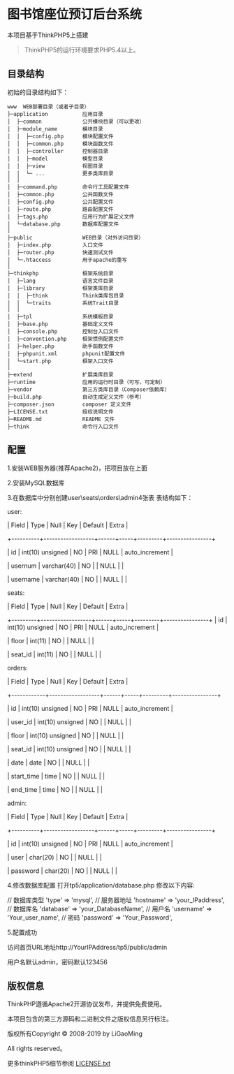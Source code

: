 图书馆座位预订后台系统
===============
本项目基于ThinkPHP5上搭建

> ThinkPHP5的运行环境要求PHP5.4以上。

## 目录结构

初始的目录结构如下：

~~~
www  WEB部署目录（或者子目录）
├─application           应用目录
│  ├─common             公共模块目录（可以更改）
│  ├─module_name        模块目录
│  │  ├─config.php      模块配置文件
│  │  ├─common.php      模块函数文件
│  │  ├─controller      控制器目录
│  │  ├─model           模型目录
│  │  ├─view            视图目录
│  │  └─ ...            更多类库目录
│  │
│  ├─command.php        命令行工具配置文件
│  ├─common.php         公共函数文件
│  ├─config.php         公共配置文件
│  ├─route.php          路由配置文件
│  ├─tags.php           应用行为扩展定义文件
│  └─database.php       数据库配置文件
│
├─public                WEB目录（对外访问目录）
│  ├─index.php          入口文件
│  ├─router.php         快速测试文件
│  └─.htaccess          用于apache的重写
│
├─thinkphp              框架系统目录
│  ├─lang               语言文件目录
│  ├─library            框架类库目录
│  │  ├─think           Think类库包目录
│  │  └─traits          系统Trait目录
│  │
│  ├─tpl                系统模板目录
│  ├─base.php           基础定义文件
│  ├─console.php        控制台入口文件
│  ├─convention.php     框架惯例配置文件
│  ├─helper.php         助手函数文件
│  ├─phpunit.xml        phpunit配置文件
│  └─start.php          框架入口文件
│
├─extend                扩展类库目录
├─runtime               应用的运行时目录（可写，可定制）
├─vendor                第三方类库目录（Composer依赖库）
├─build.php             自动生成定义文件（参考）
├─composer.json         composer 定义文件
├─LICENSE.txt           授权说明文件
├─README.md             README 文件
├─think                 命令行入口文件
~~~


## 配置
1.安装WEB服务器(推荐Apache2)，把项目放在上面

2.安装MySQL数据库

3.在数据库中分别创建user\seats\orders\admin4张表
表结构如下：

user:


| Field    | Type             | Null | Key | Default | Extra          |

+----------+------------------+------+-----+---------+----------------+

| id       | int(10) unsigned | NO   | PRI | NULL    | auto_increment |

| usernum  | varchar(40)      | NO   |     | NULL    |                |

| username | varchar(40)      | NO   |     | NULL    |                |


seats:



| Field   | Type             | Null | Key | Default | Extra          |

+---------+------------------+------+-----+---------+----------------+
| id      | int(10) unsigned | NO   | PRI | NULL    | auto_increment |

| floor   | int(11)          | NO   |     | NULL    |                |

| seat_id | int(11)          | NO   |     | NULL    |                |


orders:



| Field      | Type             | Null | Key | Default | Extra          |

+------------+------------------+------+-----+---------+----------------+

| id         | int(10) unsigned | NO   | PRI | NULL    | auto_increment |

| user_id    | int(10) unsigned | NO   |     | NULL    |                |

| floor      | int(10) unsigned | NO   |     | NULL    |                |

| seat_id    | int(10) unsigned | NO   |     | NULL    |                |

| date       | date             | NO   |     | NULL    |                |

| start_time | time             | NO   |     | NULL    |                |

| end_time   | time             | NO   |     | NULL    |                |


admin:



| Field    | Type             | Null | Key | Default | Extra          |

+----------+------------------+------+-----+---------+----------------+

| id       | int(10) unsigned | NO   | PRI | NULL    | auto_increment |

| user     | char(20)         | NO   |     | NULL    |                |

| password | char(20)         | NO   |     | NULL    |                |


4.修改数据库配置
打开tp5/application/database.php
修改以下内容:

// 数据库类型
'type'            => 'mysql',
// 服务器地址
'hostname'        => 'your_IPaddress',
// 数据库名
'database'        => 'your_DatabaseName',
// 用户名
'username'        => 'Your_user_name',
// 密码
'password'        => 'Your_Password',

5.配置成功

访问首页URL地址http://YourIPAddress/tp5/public/admin

用户名默认admin，密码默认123456


## 版权信息

ThinkPHP遵循Apache2开源协议发布，并提供免费使用。

本项目包含的第三方源码和二进制文件之版权信息另行标注。

版权所有Copyright © 2008-2019 by LiGaoMing

All rights reserved。

更多thinkPHP5细节参阅 [LICENSE.txt](LICENSE.txt)
